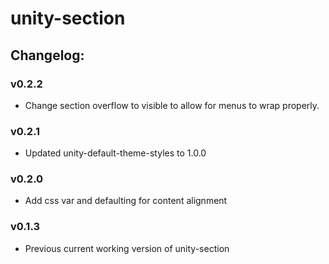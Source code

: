# unity-section

## Changelog:

### v0.2.2
- Change section overflow to visible to allow for menus to wrap properly.

### v0.2.1
- Updated unity-default-theme-styles to 1.0.0

### v0.2.0
- Add css var and defaulting for content alignment

### v0.1.3
- Previous current working version of unity-section
